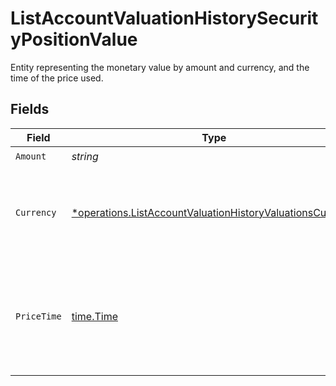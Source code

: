 # ListAccountValuationHistorySecurityPositionValue

Entity representing the monetary value by amount and currency, and the time of the price used.


## Fields

| Field                                                                                                                                                                                                   | Type                                                                                                                                                                                                    | Required                                                                                                                                                                                                | Description                                                                                                                                                                                             |
| ------------------------------------------------------------------------------------------------------------------------------------------------------------------------------------------------------- | ------------------------------------------------------------------------------------------------------------------------------------------------------------------------------------------------------- | ------------------------------------------------------------------------------------------------------------------------------------------------------------------------------------------------------- | ------------------------------------------------------------------------------------------------------------------------------------------------------------------------------------------------------- |
| `Amount`                                                                                                                                                                                                | *string*                                                                                                                                                                                                | :heavy_check_mark:                                                                                                                                                                                      | N/A                                                                                                                                                                                                     |
| `Currency`                                                                                                                                                                                              | [*operations.ListAccountValuationHistoryValuationsCurrency](../../models/operations/listaccountvaluationhistoryvaluationscurrency.md)                                                                   | :heavy_minus_sign:                                                                                                                                                                                      | Alphabetic three-letter [ISO 4217](https://en.wikipedia.org/wiki/ISO_4217) currency code.<br/>* EUR - Euro                                                                                              |
| `PriceTime`                                                                                                                                                                                             | [time.Time](https://pkg.go.dev/time#Time)                                                                                                                                                               | :heavy_check_mark:                                                                                                                                                                                      | The date and time of the price used for the calculation. [RFC 3339-5](https://datatracker.ietf.org/doc/html/rfc3339#section-5.6), [ISO8601 UTC](https://www.iso.org/iso-8601-date-and-time-format.html) |